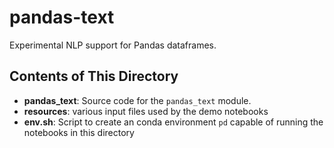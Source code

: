 # pandas-text
Experimental NLP support for Pandas dataframes.

## Contents of This Directory

* **pandas_text**: Source code for the `pandas_text` module.
* **resources**: various input files used by the demo notebooks 
* **env.sh**: Script to create an conda environment `pd` capable of running the notebooks in this directory
